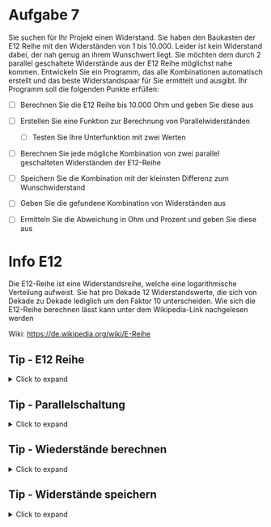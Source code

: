 # Aufgabe 7

Sie suchen für Ihr Projekt einen Widerstand. Sie haben den Baukasten der E12 Reihe mit den Widerständen von 1 bis 10.000.
Leider ist kein Widerstand dabei, der nah genug an ihrem Wunschwert liegt. Sie möchten dem durch 2 parallel geschaltete Widerstände aus der E12 Reihe möglichst nahe kommen.  Entwickeln Sie ein Programm, das alle Kombinationen automatisch erstellt und das beste Widerstandspaar für Sie ermittelt und ausgibt.
Ihr Programm soll die folgenden Punkte erfüllen:  
  
  - [ ] Berechnen Sie die E12 Reihe bis 10.000 Ohm und geben Sie diese aus
  - [ ] Erstellen Sie eine Funktion zur Berechnung von Parallelwiderständen
    - [ ] Testen Sie Ihre Unterfunktion mit zwei Werten  
  - [ ] Berechnen Sie jede mögliche Kombination von zwei parallel geschalteten Widerständen der E12-Reihe
  - [ ] Speichern Sie die Kombination mit der kleinsten Differenz zum Wunschwiderstand
  - [ ] Geben Sie die gefundene Kombination von Widerständen aus
  - [ ] Ermitteln Sie die Abweichung in Ohm und Prozent und geben Sie diese aus
  
  
# Info E12
 
 Die E12-Reihe ist eine Widerstandsreihe, welche eine logarithmische Verteilung aufweist.
 Sie hat pro Dekade 12 Widerstandswerte, die sich von Dekade zu Dekade lediglich um den Faktor 10 unterscheiden.
 Wie sich die E12-Reihe berechnen lässt kann unter dem Wikipedia-Link nachgelesen werden
 
 Wiki:
 https://de.wikipedia.org/wiki/E-Reihe
 

  
## Tip - E12 Reihe

<details>
<summary>Click to expand</summary>

Die E12 Reihe sind Widerstände, die 12 Widerstände pro Dekade erhalten !
Geben Sie die E12-Reihe von 1 bis 10.000 an

Es kann die Funktion pow() mit 10 hoch x/12 verwendet werden.
pow() befindet sich in der math.h Bibliothek

 </details>
  
  ## Tip - Parallelschaltung
  
  <details>
  <summary>Click to expand</summary>
  
  Die Parallelschaltung kann durch 
  
  >R1*R2/(R1+R2)
  >
 
   realisiert werden.
  
  </details>

  
 ## Tip - Wiederstände berechnen
  
  <details>
  <summary>Click to expand</summary>

 Um alle Widerstandskombinationen zu brechnen kann eine doppelte for-Schleife verwendet werden 
  
  Beispiel:
  
  > int i=0;
  > int k=0;
  > int iZaehler1=0;aehler2=0;
  > 
  > // Doppelte for-Schleife mit den Schleifenvariablen i und k
  > 
  > for(i=0;i<4;i++){
  > 
  >   for(k=0;k<4;k++){
  >   
  >     iZaehler1++;
  >     
  >   }
  >   
  >   iZaehler2+=2;
  >   
  > }
  > 
  > 
Die erste For-Schleife ist die äußere Schleife mit Schleifenvariable i. In dieser ist eine zweite Schleife mit der Schleifenvariable k enthalten.
Zuerst wird die innere "k"-Schleife 4 mal durchlaufen, in diesem Beispiel wird iZaehler1 dabei jedes mal um 1 erhöht.
Danach wird iZaehler2 um 2 erhöht. Anschließend ist ist die "i"-Schleife zu Ende und i wird um 1 erhöht, solange i kleiner 4 ist. Anschließend die "i"-Schleife erneut durchlaufen.
Dies wird widerholt, bis i=4 ist und die Bedingung i<4 nicht mehr erfüllt wird. Die äußere Schleife wird verlassen. 

</details>
  


## Tip - Widerstände speichern

<details>
 <summary>Click to expand</summary>

  
   Berechnen Sie die Differenz zwischen dem aktuellen Widerstand und dem Wunschwiderstand. Achten Sie dabei auch auf das Vorzeichen.
   Ist der aktuelle Widerstand näher an dem gewünschten Widerstand als der zuletzt gespeicherte, dann speichern Sie die neuen Werte.
   Es sollten auch die Schleifenvariablen gespeichert werden, da über diese der aktuelle Widerstand ermittelt werden kann.
   Es können auch die ermittelten Widerstände gespeichert werden.

  </details>
